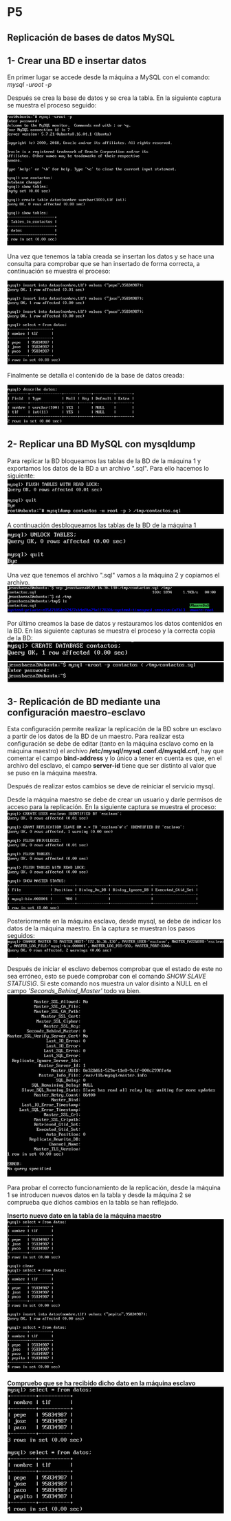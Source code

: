 # P5
## Replicación de bases de datos MySQL

## 1- Crear una BD e insertar datos

En primer lugar se accede desde la máquina a MySQL con el comando:
*mysql -uroot -p*

Después se crea la base de datos y se crea la tabla. En la siguiente captura se muestra el proceso seguido:

![creacion tabla](https://github.com/Jebaal17/SWAP_2018/blob/master/Practicas/imagenes/P5/crear_tabla.png)

Una vez que tenemos la tabla creada se insertan los datos y se hace una consulta para comprobar que se han insertado de forma correcta, a continuación se muestra el proceso:

![relleno tabla](https://github.com/Jebaal17/SWAP_2018/blob/master/Practicas/imagenes/P5/datosInsertados.png)

Finalmente se detalla el contenido de la base de datos creada:

![detalle contactos](https://github.com/Jebaal17/SWAP_2018/blob/master/Practicas/imagenes/P5/detalles.png)

## 2- Replicar una BD MySQL con mysqldump

Para replicar la BD bloqueamos las tablas de la BD de la máquina 1 y exportamos los datos de la BD a un archivo ".sql". Para ello hacemos lo siguiente: 
![bloqueo](https://github.com/Jebaal17/SWAP_2018/blob/master/Practicas/imagenes/P5/replicar.png)

A continuación desbloqueamos las tablas de la BD de la máquina 1
![desbloqueo](https://github.com/Jebaal17/SWAP_2018/blob/master/Practicas/imagenes/P5/desbloqueo-tablas.png)

Una vez que tenemos el archivo ".sql" vamos a la máquina 2 y copiamos el archivo.
![copia](https://github.com/Jebaal17/SWAP_2018/blob/master/Practicas/imagenes/P5/copiaBDm2.png)

Por último creamos la base de datos y restauramos los datos contenidos en la BD. En las siguiente capturas se muestra el proceso y la correcta copia de la BD:
![crearBD](https://github.com/Jebaal17/SWAP_2018/blob/master/Practicas/imagenes/P5/databasem2.png)
![copia-OK](https://github.com/Jebaal17/SWAP_2018/blob/master/Practicas/imagenes/P5/creacionBDm2datos1.png)

## 3- Replicación de BD mediante una configuración maestro-esclavo

Esta configuración permite realizar la replicación de la BD sobre un esclavo a partir de los datos de la BD de un maestro.
Para realizar esta configuración se debe de editar (tanto en la máquina esclavo como en la máquina maestro) el archivo **/etc/mysql/mysql.conf.d/mysqld.cnf**, hay que comentar el campo **bind-address** y lo único a tener en cuenta es que, en el archivo del esclavo, el campo **server-id** tiene que ser distinto al valor que se puso en la máquina maestra.

Después de realizar estos cambios se deve de reiniciar el servicio mysql.

Desde la máquina maestro se debe de crear un usuario y darle permisos de acceso para la replicación. En la siguiente captura se muestra el proceso:
![crear-usuario](https://github.com/Jebaal17/SWAP_2018/blob/master/Practicas/imagenes/P5/creacionsUSERBD.png)

Posteriormente en la máquina esclavo, desde mysql, se debe de indicar los datos de la máquina maestro. En la captura se muestran los pasos seguidos:
![datosEnEsclavo](https://github.com/Jebaal17/SWAP_2018/blob/master/Practicas/imagenes/P5/datosMAESTROaESCLAVO.png)

Después de iniciar el esclavo debemos comprobar que el estado de este no sea erróneo, esto se puede comprobar con el comando *SHOW SLAVE STATUS\G*. Si este comando nos muestra un valor disinto a NULL en el campo *'Seconds_Behind_Master'* todo va bien.
![status](https://github.com/Jebaal17/SWAP_2018/blob/master/Practicas/imagenes/P5/noerror.png)

Para probar el correcto funcionamiento de la replicación, desde la máquina 1 se introducen nuevos datos en la tabla y desde la máquina 2 se comprueba que dichos cambios en la tabla se han reflejado.

**Inserto nuevo dato en la tabla de la máquina maestro**
![funcionamiento](https://github.com/Jebaal17/SWAP_2018/blob/master/Practicas/imagenes/P5/insertarM1.png)

**Compruebo que se ha recibido dicho dato en la máquina esclavo**
![funcionamiento](https://github.com/Jebaal17/SWAP_2018/blob/master/Practicas/imagenes/P5/datosM2trasInsertar.png)







